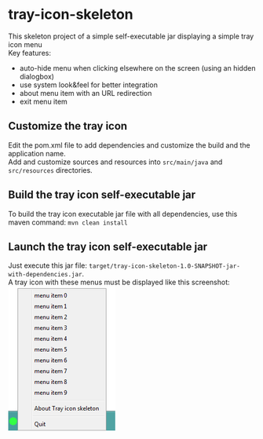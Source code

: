 tray-icon-skeleton
==================

This skeleton project of a simple self-executable jar displaying a simple tray icon menu  
Key features:
* auto-hide menu when clicking elsewhere on the screen (using an hidden dialogbox)
* use system look&feel for better integration
* about menu item with an URL redirection
* exit menu item

## Customize the tray icon

Edit the pom.xml file to add dependencies and customize the build and the application name.  
Add and customize sources and resources into `src/main/java` and `src/resources` directories.

## Build the tray icon self-executable jar

To build the tray icon executable jar file with all dependencies, use this maven command: `mvn clean install`

## Launch the tray icon self-executable jar

Just execute this jar file: `target/tray-icon-skeleton-1.0-SNAPSHOT-jar-with-dependencies.jar`.  
A tray icon with these menus must be displayed like this screenshot:  
![tray icon skeleton screenshot](screenshot.png)
